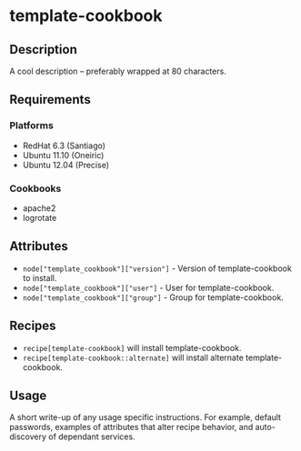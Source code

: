 # template-cookbook

## Description

A cool description – preferably wrapped at 80 characters.

## Requirements

### Platforms

* RedHat 6.3 (Santiago)
* Ubuntu 11.10 (Oneiric)
* Ubuntu 12.04 (Precise)

### Cookbooks

* apache2
* logrotate

## Attributes

* `node["template_cookbook"]["version"]` - Version of template-cookbook to
  install.
* `node["template_cookbook"]["user"]` - User for template-cookbook.
* `node["template_cookbook"]["group"]` - Group for template-cookbook.

## Recipes

* `recipe[template-cookbook]` will install template-cookbook.
* `recipe[template-cookbook::alternate]` will install alternate
  template-cookbook.

## Usage

A short write-up of any usage specific instructions.  For example, default
passwords, examples of attributes that alter recipe behavior, and
auto-discovery of dependant services.
